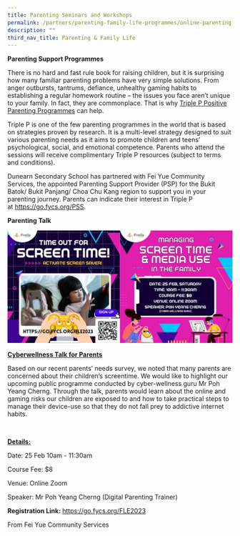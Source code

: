 ```yaml
---
title: Parenting Seminars and Workshops
permalink: /partners/parenting-family-life-programmes/online-parenting-seminars/
description: ""
third_nav_title: Parenting & Family Life
---
```


<p><strong>Parenting Support Programmes</strong>
<p>There is no hard and fast rule book for raising children, but it is surprising how many familiar parenting problems have very simple solutions. From anger outbursts, tantrums, defiance, unhealthy gaming habits to establishing a regular homework routine &ndash; the issues you face aren&rsquo;t unique to your family. In fact, they are commonplace. That is why&nbsp;<a href="https://www.triplep-parenting.net/global/triple-p/">Triple P Positive Parenting Programmes</a>&nbsp;can help.</p>
<p>Triple P&nbsp;is one of the few parenting programmes in the world that is based on strategies proven by research. It is a multi-level strategy designed to suit various parenting needs as it aims to promote children and teens&rsquo; psychological, social, and emotional competence. Parents who attend the sessions will receive complimentary&nbsp;Triple P&nbsp;resources (subject to terms and conditions).</p>
<p>Dunearn Secondary School has partnered with Fei Yue Community Services, the appointed Parenting Support Provider (PSP) for the Bukit Batok/ Bukit Panjang/ Choa Chu Kang region to support you in your parenting journey.&nbsp;Parents can indicate their interest in Triple P at&nbsp;<a href="https://go.fycs.org/PSS">https://go.fycs.org/PSS</a>.</p>

<p><strong>Parenting Talk</strong></p>
<img src="/images/25%20Feb_Managing%20Screen%20Time%20&%20Media%20Use%20in%20the%20Family%20Flyer.jpeg">
<p><strong><u>Cyberwellness Talk for Parents</u></strong></p>
<p>Based on our recent parents&rsquo; needs survey, we noted that many parents are concerned about their children&rsquo;s screentime. We would like to highlight our upcoming public programme conducted by&nbsp;cyber-wellness guru Mr Poh Yeang Cherng. Through the talk, parents would learn about the online and gaming risks our children are exposed to and how to take practical steps to manage their device-use so that they do not fall prey to addictive internet habits.</p>
<p>&nbsp;</p>
<p><strong><u>Details:</u></strong></p>
<p>Date: 25 Feb 10am - 11:30am</p>
<p>Course Fee: $8</p>
<p>Venue: Online Zoom</p>
<p>Speaker: Mr Poh Yeang Cherng (Digital Parenting Trainer)</p>
<p><strong>Registration Link:&nbsp;</strong><a href="https://go.fycs.org/FLE2023">https://go.fycs.org/FLE2023</a></p>
<p>From Fei Yue Community Services</p>